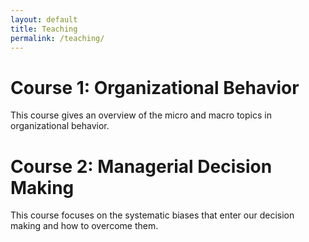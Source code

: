```yaml
---
layout: default
title: Teaching
permalink: /teaching/
---
```


# Course 1: Organizational Behavior
This course gives an overview of the micro and macro topics in organizational behavior.

# Course 2: Managerial Decision Making
This course focuses on the systematic biases that enter our decision making and how to overcome them.